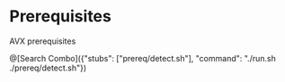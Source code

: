 # Prerequisites

AVX prerequisites

@[Search Combo]({"stubs": ["prereq/detect.sh"], "command": "./run.sh ./prereq/detect.sh"})